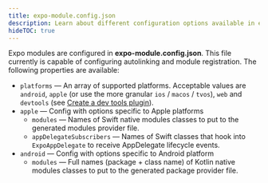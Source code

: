 ```yaml
---
title: expo-module.config.json
description: Learn about different configuration options available in expo-module.config.json.
hideTOC: true
---
```


Expo modules are configured in **expo-module.config.json**. This file currently is capable of configuring autolinking and module registration. The following properties are available:

- `platforms` — An array of supported platforms. Acceptable values are `android`, `apple` (or use the more granular `ios` / `macos` / `tvos`), `web` and `devtools` (see [Create a dev tools plugin](/debugging/create-devtools-plugins)).
- `apple` — Config with options specific to Apple platforms
  - `modules` — Names of Swift native modules classes to put to the generated modules provider file.
  - `appDelegateSubscribers` — Names of Swift classes that hook into `ExpoAppDelegate` to receive AppDelegate lifecycle events.
- `android` — Config with options specific to Android platform
  - `modules` — Full names (package + class name) of Kotlin native modules classes to put to the generated package provider file.